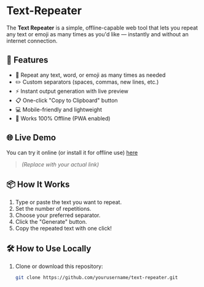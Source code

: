 # Text-Repeater

The **Text Repeater** is a simple, offline-capable web tool that lets you repeat any text or emoji as many times as you'd like — instantly and without an internet connection.

## 🚀 Features

- 🔁 Repeat any text, word, or emoji as many times as needed  
- ✏️ Custom separators (spaces, commas, new lines, etc.)  
- ⚡ Instant output generation with live preview  
- 📋 One-click "Copy to Clipboard" button  
- 💻 Mobile-friendly and lightweight  
- 📴 Works 100% Offline (PWA enabled)

## 🌐 Live Demo

You can try it online (or install it for offline use) [here](https://yourdomain.com)  
> *(Replace with your actual link)*

## 📦 How It Works

1. Type or paste the text you want to repeat.
2. Set the number of repetitions.
3. Choose your preferred separator.
4. Click the "Generate" button.
5. Copy the repeated text with one click!

## 🛠 How to Use Locally

1. Clone or download this repository:
   ```bash
   git clone https://github.com/yourusername/text-repeater.git
